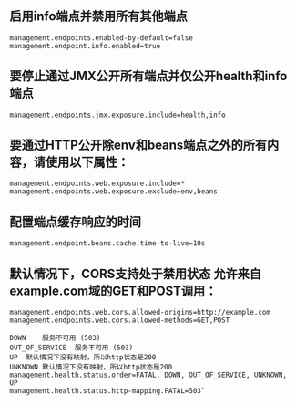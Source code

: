 
## 启用info端点并禁用所有其他端点
```
management.endpoints.enabled-by-default=false
management.endpoint.info.enabled=true
```
## 要停止通过JMX公开所有端点并仅公开health和info端点
```
management.endpoints.jmx.exposure.include=health,info
```

## 要通过HTTP公开除env和beans端点之外的所有内容，请使用以下属性：
```
management.endpoints.web.exposure.include=*
management.endpoints.web.exposure.exclude=env,beans
```

## 配置端点缓存响应的时间
```
management.endpoint.beans.cache.time-to-live=10s
```

## 默认情况下，CORS支持处于禁用状态 允许来自example.com域的GET和POST调用：
```
management.endpoints.web.cors.allowed-origins=http://example.com
management.endpoints.web.cors.allowed-methods=GET,POST
```
```
DOWN	服务不可用 (503)  
OUT_OF_SERVICE	服务不可用 (503)  
UP	默认情况下没有映射，所以http状态是200
UNKNOWN	默认情况下没有映射，所以http状态是200
management.health.status.order=FATAL, DOWN, OUT_OF_SERVICE, UNKNOWN, UP
management.health.status.http-mapping.FATAL=503`
```
